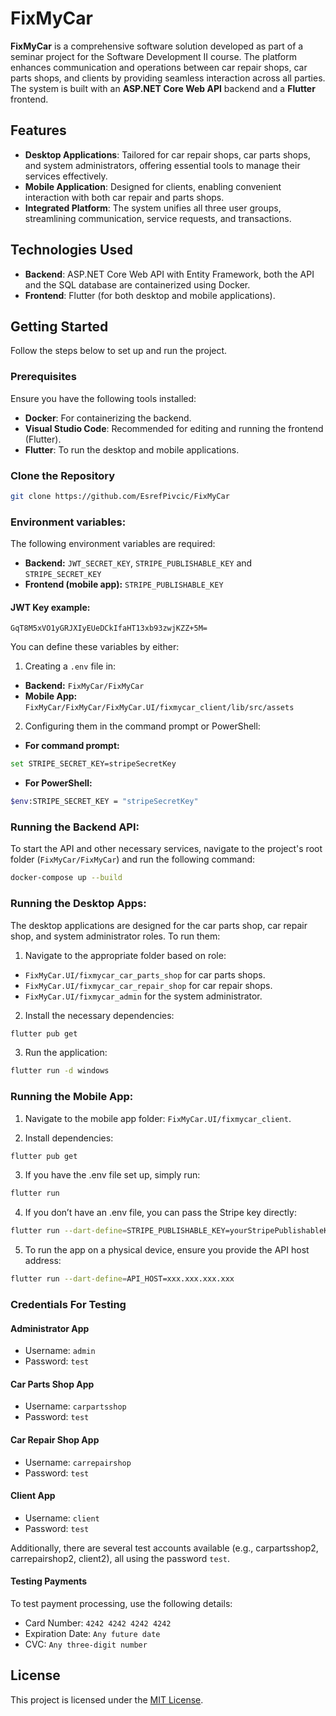 # FixMyCar

**FixMyCar** is a comprehensive software solution developed as part of a seminar project for the Software Development II course. The platform enhances communication and operations between car repair shops, car parts shops, and clients by providing seamless interaction across all parties. The system is built with an **ASP.NET Core Web API** backend and a **Flutter** frontend.

## Features

- **Desktop Applications**: Tailored for car repair shops, car parts shops, and system administrators, offering essential tools to manage their services effectively.
- **Mobile Application**: Designed for clients, enabling convenient interaction with both car repair and parts shops.
- **Integrated Platform**: The system unifies all three user groups, streamlining communication, service requests, and transactions.

## Technologies Used

- **Backend**: ASP.NET Core Web API with Entity Framework, both the API and the SQL database are containerized using Docker.
- **Frontend**: Flutter (for both desktop and mobile applications).

## Getting Started

Follow the steps below to set up and run the project.

### Prerequisites

Ensure you have the following tools installed:
- **Docker**: For containerizing the backend.
- **Visual Studio Code**: Recommended for editing and running the frontend (Flutter).
- **Flutter**: To run the desktop and mobile applications.

### Clone the Repository

```bash
git clone https://github.com/EsrefPivcic/FixMyCar
```

### Environment variables:

The following environment variables are required:

- **Backend:** ```JWT_SECRET_KEY```, ```STRIPE_PUBLISHABLE_KEY``` and ```STRIPE_SECRET_KEY```
- **Frontend (mobile app):** ```STRIPE_PUBLISHABLE_KEY```

#### JWT Key example:

```GqT8M5xVO1yGRJXIyEUeDCkIfaHT13xb93zwjKZZ+5M=```

You can define these variables by either:

1. Creating a ```.env``` file in:

- **Backend:** ```FixMyCar/FixMyCar```
- **Mobile App:** ```FixMyCar/FixMyCar/FixMyCar.UI/fixmycar_client/lib/src/assets```

2. Configuring them in the command prompt or PowerShell:

- **For command prompt:**

```bash
set STRIPE_SECRET_KEY=stripeSecretKey
```

- **For PowerShell:**

```bash
$env:STRIPE_SECRET_KEY = "stripeSecretKey"
```

### Running the Backend API:

To start the API and other necessary services, navigate to the project's root folder (```FixMyCar/FixMyCar```) and run the following command:

```bash
docker-compose up --build
```

### Running the Desktop Apps:

The desktop applications are designed for the car parts shop, car repair shop, and system administrator roles. To run them:

1. Navigate to the appropriate folder based on role:

- ```FixMyCar.UI/fixmycar_car_parts_shop``` for car parts shops.
- ```FixMyCar.UI/fixmycar_car_repair_shop``` for car repair shops.
- ```FixMyCar.UI/fixmycar_admin``` for the system administrator.

2. Install the necessary dependencies:

```bash
flutter pub get
```

3. Run the application:

```bash
flutter run -d windows
```

### Running the Mobile App:

1. Navigate to the mobile app folder: ```FixMyCar.UI/fixmycar_client```.

2. Install dependencies:

```bash
flutter pub get
```

3. If you have the .env file set up, simply run:

```bash
flutter run
```

4. If you don’t have an .env file, you can pass the Stripe key directly:

```bash
flutter run --dart-define=STRIPE_PUBLISHABLE_KEY=yourStripePublishableKey
```

5. To run the app on a physical device, ensure you provide the API host address:

```bash
flutter run --dart-define=API_HOST=xxx.xxx.xxx.xxx
```

### Credentials For Testing

#### Administrator App

- Username: ```admin```
- Password: ```test```

#### Car Parts Shop App

- Username: ```carpartsshop```
- Password: ```test```

#### Car Repair Shop App

- Username: ```carrepairshop```
- Password: ```test```

#### Client App

- Username: ```client```
- Password: ```test```

Additionally, there are several test accounts available (e.g., carpartsshop2, carrepairshop2, client2), all using the password ```test```.

#### Testing Payments

To test payment processing, use the following details:

- Card Number: ```4242 4242 4242 4242```
- Expiration Date: ```Any future date```
- CVC: ```Any three-digit number```

## License

This project is licensed under the [MIT License](LICENSE).
